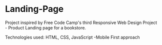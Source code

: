 # Landing-Page
Project inspired by Free Code Camp's third Responsive Web Design Project - Product Landing page for a bookstore.

Technologies used: 
HTML, CSS, JavaScript
-Mobile First approach
